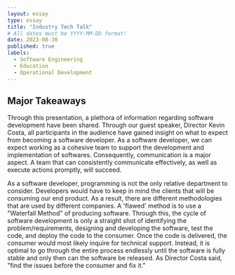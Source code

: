 ```yaml
---
layout: essay
type: essay
title: "Industry Tech Talk"
# All dates must be YYYY-MM-DD format!
date: 2023-08-30
published: true
labels:
  - Software Engineering
  - Education
  - Operational Development
---
```


## Major Takeaways

Through this presentation, a plethora of information regarding software development have been shared. Through our guest speaker, Director Kevin Costa, all participants in the audience have gained insight on what to expect from becoming a software developer. As a software developer, we can expect working as a cohesive team to support the development and implementation of softwares. Consequently, communication is a major aspect. A team that can consistently communicate effectively, as well as execute actions promptly, will succeed.

As a software developer, programming is not the only relative department to consider. Developers would have to keep in mind the clients that will be consuming our end product. As a result, there are different methodologies that are used by different companies. A 'flawed' method is to use a "Waterfall Method" of producing software. Through this, the cycle of software development is only a straight shot of identifying the problem/requirements, designing and developing the software, test the code, and deploy the code to the consumer. Once the code is delivered, the consumer would most likely inquire for technical support. Instead, it is optimal to go through the entire process endlessly until the software is fully stable and only then can the software be released. As Director Costa said, "find the issues before the consumer and fix it."
